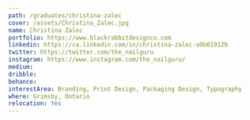 ```yaml
---
path: /graduates/christina-zalec
cover: /assets/Christina_Zalec.jpg
name: Christina Zalec
portfolio: https://www.blackrabbitdesignco.com
linkedin: https://ca.linkedin.com/in/christina-zalec-a9b61912b
twitter: https://twitter.com/the_nailguru
instagram: https://www.instagram.com/the_nailguru/
medium:
dribble:
behance:
interestArea: Branding, Print Design, Packaging Design, Typography
where: Grimsby, Ontario
relocation: Yes
---
```

